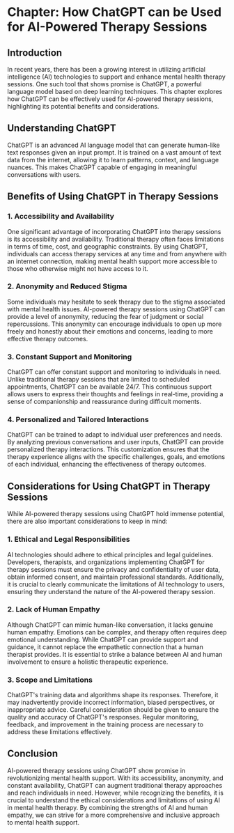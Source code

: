Chapter: How ChatGPT can be Used for AI-Powered Therapy Sessions
================================================================

Introduction
------------

In recent years, there has been a growing interest in utilizing artificial intelligence (AI) technologies to support and enhance mental health therapy sessions. One such tool that shows promise is ChatGPT, a powerful language model based on deep learning techniques. This chapter explores how ChatGPT can be effectively used for AI-powered therapy sessions, highlighting its potential benefits and considerations.

Understanding ChatGPT
---------------------

ChatGPT is an advanced AI language model that can generate human-like text responses given an input prompt. It is trained on a vast amount of text data from the internet, allowing it to learn patterns, context, and language nuances. This makes ChatGPT capable of engaging in meaningful conversations with users.

Benefits of Using ChatGPT in Therapy Sessions
---------------------------------------------

### 1. Accessibility and Availability

One significant advantage of incorporating ChatGPT into therapy sessions is its accessibility and availability. Traditional therapy often faces limitations in terms of time, cost, and geographic constraints. By using ChatGPT, individuals can access therapy services at any time and from anywhere with an internet connection, making mental health support more accessible to those who otherwise might not have access to it.

### 2. Anonymity and Reduced Stigma

Some individuals may hesitate to seek therapy due to the stigma associated with mental health issues. AI-powered therapy sessions using ChatGPT can provide a level of anonymity, reducing the fear of judgment or social repercussions. This anonymity can encourage individuals to open up more freely and honestly about their emotions and concerns, leading to more effective therapy outcomes.

### 3. Constant Support and Monitoring

ChatGPT can offer constant support and monitoring to individuals in need. Unlike traditional therapy sessions that are limited to scheduled appointments, ChatGPT can be available 24/7. This continuous support allows users to express their thoughts and feelings in real-time, providing a sense of companionship and reassurance during difficult moments.

### 4. Personalized and Tailored Interactions

ChatGPT can be trained to adapt to individual user preferences and needs. By analyzing previous conversations and user inputs, ChatGPT can provide personalized therapy interactions. This customization ensures that the therapy experience aligns with the specific challenges, goals, and emotions of each individual, enhancing the effectiveness of therapy outcomes.

Considerations for Using ChatGPT in Therapy Sessions
----------------------------------------------------

While AI-powered therapy sessions using ChatGPT hold immense potential, there are also important considerations to keep in mind:

### 1. Ethical and Legal Responsibilities

AI technologies should adhere to ethical principles and legal guidelines. Developers, therapists, and organizations implementing ChatGPT for therapy sessions must ensure the privacy and confidentiality of user data, obtain informed consent, and maintain professional standards. Additionally, it is crucial to clearly communicate the limitations of AI technology to users, ensuring they understand the nature of the AI-powered therapy session.

### 2. Lack of Human Empathy

Although ChatGPT can mimic human-like conversation, it lacks genuine human empathy. Emotions can be complex, and therapy often requires deep emotional understanding. While ChatGPT can provide support and guidance, it cannot replace the empathetic connection that a human therapist provides. It is essential to strike a balance between AI and human involvement to ensure a holistic therapeutic experience.

### 3. Scope and Limitations

ChatGPT's training data and algorithms shape its responses. Therefore, it may inadvertently provide incorrect information, biased perspectives, or inappropriate advice. Careful consideration should be given to ensure the quality and accuracy of ChatGPT's responses. Regular monitoring, feedback, and improvement in the training process are necessary to address these limitations effectively.

Conclusion
----------

AI-powered therapy sessions using ChatGPT show promise in revolutionizing mental health support. With its accessibility, anonymity, and constant availability, ChatGPT can augment traditional therapy approaches and reach individuals in need. However, while recognizing the benefits, it is crucial to understand the ethical considerations and limitations of using AI in mental health therapy. By combining the strengths of AI and human empathy, we can strive for a more comprehensive and inclusive approach to mental health support.

